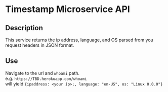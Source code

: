 Timestamp Microservice API
==========================

Description
-----------

This service returns the ip address, language, and OS parsed from you  
request headers in JSON format.

Use
---

Navigate to the url and `whoami` path.  
e.g. `https://TBD.herokuapp.com/whoami`  
will yield `{ipaddress: <your ip>;, language: "en-US", os: "Linux 0.0.0"}`